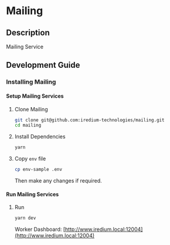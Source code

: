 # Mailing

## Description

Mailing Service

## Development Guide
### Installing Mailing

#### Setup Mailing Services

1. Clone Mailing

    ```sh
    git clone git@github.com:iredium-technologies/mailing.git
    cd mailing
    ```

2. Install Dependencies

    ```sh
    yarn
    ```

3. Copy `env` file

    ```sh
    cp env-sample .env
    ```

    Then make any changes if required.

#### Run Mailing Services
1. Run

    ```sh
    yarn dev
    ```

    Worker Dashboard: [http://www.iredium.local:12004](http://www.iredium.local:12004)
